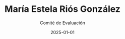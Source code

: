 ---
layout: candidato
title: María Estela Riós González
origin: Poder Judicial
interviewed: false
tags:
- Poder Ejecutivo
- Poder Legislativo
- Hombre
external_url: false
date: 2025-01-01
author: Comité de Evaluación
number: 26

---